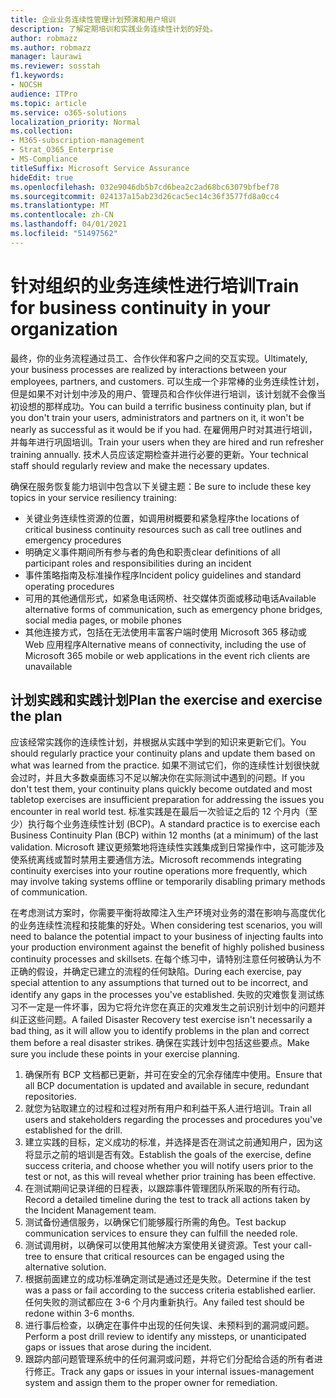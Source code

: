 ```yaml
---
title: 企业业务连续性管理计划预演和用户培训
description: 了解定期培训和实践业务连续性计划的好处。
author: robmazz
ms.author: robmazz
manager: laurawi
ms.reviewer: sosstah
f1.keywords:
- NOCSH
audience: ITPro
ms.topic: article
ms.service: o365-solutions
localization_priority: Normal
ms.collection:
- M365-subscription-management
- Strat_O365_Enterprise
- MS-Compliance
titleSuffix: Microsoft Service Assurance
hideEdit: true
ms.openlocfilehash: 032e9046db5b7cd6bea2c2ad68bc63079bfbef78
ms.sourcegitcommit: 024137a15ab23d26cac5ec14c36f3577fd8a0cc4
ms.translationtype: MT
ms.contentlocale: zh-CN
ms.lasthandoff: 04/01/2021
ms.locfileid: "51497562"
---
```

# <a name="train-for-business-continuity-in-your-organization"></a><span data-ttu-id="5a1cd-103">针对组织的业务连续性进行培训</span><span class="sxs-lookup"><span data-stu-id="5a1cd-103">Train for business continuity in your organization</span></span>

<span data-ttu-id="5a1cd-104">最终，你的业务流程通过员工、合作伙伴和客户之间的交互实现。</span><span class="sxs-lookup"><span data-stu-id="5a1cd-104">Ultimately, your business processes are realized by interactions between your employees, partners, and customers.</span></span> <span data-ttu-id="5a1cd-105">可以生成一个非常棒的业务连续性计划，但是如果不对计划中涉及的用户、管理员和合作伙伴进行培训，该计划就不会像当初设想的那样成功。</span><span class="sxs-lookup"><span data-stu-id="5a1cd-105">You can build a terrific business continuity plan, but if you don't train your users, administrators and partners on it, it won't be nearly as successful as it would be if you had.</span></span> <span data-ttu-id="5a1cd-106">在雇佣用户时对其进行培训，并每年进行巩固培训。</span><span class="sxs-lookup"><span data-stu-id="5a1cd-106">Train your users when they are hired and run refresher training annually.</span></span> <span data-ttu-id="5a1cd-107">技术人员应该定期检查并进行必要的更新。</span><span class="sxs-lookup"><span data-stu-id="5a1cd-107">Your technical staff should regularly review and make the necessary updates.</span></span>

<span data-ttu-id="5a1cd-108">确保在服务恢复能力培训中包含以下关键主题：</span><span class="sxs-lookup"><span data-stu-id="5a1cd-108">Be sure to include these key topics in your service resiliency training:</span></span>

- <span data-ttu-id="5a1cd-109">关键业务连续性资源的位置，如调用树概要和紧急程序</span><span class="sxs-lookup"><span data-stu-id="5a1cd-109">the locations of critical business continuity resources such as call tree outlines and emergency procedures</span></span>
- <span data-ttu-id="5a1cd-110">明确定义事件期间所有参与者的角色和职责</span><span class="sxs-lookup"><span data-stu-id="5a1cd-110">clear definitions of all participant roles and responsibilities during an incident</span></span>
- <span data-ttu-id="5a1cd-111">事件策略指南及标准操作程序</span><span class="sxs-lookup"><span data-stu-id="5a1cd-111">Incident policy guidelines and standard operating procedures</span></span>
- <span data-ttu-id="5a1cd-112">可用的其他通信形式，如紧急电话网桥、社交媒体页面或移动电话</span><span class="sxs-lookup"><span data-stu-id="5a1cd-112">Available alternative forms of communication, such as emergency phone bridges, social media pages, or mobile phones</span></span>
- <span data-ttu-id="5a1cd-113">其他连接方式，包括在无法使用丰富客户端时使用 Microsoft 365 移动或 Web 应用程序</span><span class="sxs-lookup"><span data-stu-id="5a1cd-113">Alternative means of connectivity, including the use of Microsoft 365 mobile or web applications in the event rich clients are unavailable</span></span>

## <a name="plan-the-exercise-and-exercise-the-plan"></a><span data-ttu-id="5a1cd-114">计划实践和实践计划</span><span class="sxs-lookup"><span data-stu-id="5a1cd-114">Plan the exercise and exercise the plan</span></span>

<span data-ttu-id="5a1cd-115">应该经常实践你的连续性计划，并根据从实践中学到的知识来更新它们。</span><span class="sxs-lookup"><span data-stu-id="5a1cd-115">You should regularly practice your continuity plans and update them based on what was learned from the practice.</span></span> <span data-ttu-id="5a1cd-116">如果不测试它们，你的连续性计划很快就会过时，并且大多数桌面练习不足以解决你在实际测试中遇到的问题。</span><span class="sxs-lookup"><span data-stu-id="5a1cd-116">If you don't test them, your continuity plans quickly become outdated and most tabletop exercises are insufficient preparation for addressing the issues you encounter in real world test.</span></span> <span data-ttu-id="5a1cd-117">标准实践是在最后一次验证之后的 12 个月内（至少）执行每个业务连续性计划 (BCP)。</span><span class="sxs-lookup"><span data-stu-id="5a1cd-117">A standard practice is to exercise each Business Continuity Plan (BCP) within 12 months (at a minimum) of the last validation.</span></span> <span data-ttu-id="5a1cd-118">Microsoft 建议更频繁地将连续性实践集成到日常操作中，这可能涉及使系统离线或暂时禁用主要通信方法。</span><span class="sxs-lookup"><span data-stu-id="5a1cd-118">Microsoft recommends integrating continuity exercises into your routine operations more frequently, which may involve taking systems offline or temporarily disabling primary methods of communication.</span></span>  

<span data-ttu-id="5a1cd-119">在考虑测试方案时，你需要平衡将故障注入生产环境对业务的潜在影响与高度优化的业务连续性流程和技能集的好处。</span><span class="sxs-lookup"><span data-stu-id="5a1cd-119">When considering test scenarios, you will need to balance the potential impact to your business of injecting faults into your production environment against the benefit of highly polished business continuity processes and skillsets.</span></span>
<span data-ttu-id="5a1cd-120">在每个练习中，请特别注意任何被确认为不正确的假设，并确定已建立的流程的任何缺陷。</span><span class="sxs-lookup"><span data-stu-id="5a1cd-120">During each exercise, pay special attention to any assumptions that turned out to be incorrect, and identify any gaps in the processes you've established.</span></span> <span data-ttu-id="5a1cd-121">失败的灾难恢复测试练习不一定是一件坏事，因为它将允许您在真正的灾难发生之前识别计划中的问题并纠正这些问题。</span><span class="sxs-lookup"><span data-stu-id="5a1cd-121">A failed Disaster Recovery test exercise isn't necessarily a bad thing, as it will allow you to identify problems in the plan and correct them before a real disaster strikes.</span></span> <span data-ttu-id="5a1cd-122">确保在实践计划中包括这些要点。</span><span class="sxs-lookup"><span data-stu-id="5a1cd-122">Make sure you include these points in your exercise planning.</span></span>

1. <span data-ttu-id="5a1cd-123">确保所有 BCP 文档都已更新，并可在安全的冗余存储库中使用。</span><span class="sxs-lookup"><span data-stu-id="5a1cd-123">Ensure that all BCP documentation is updated and available in secure, redundant repositories.</span></span>
2. <span data-ttu-id="5a1cd-124">就您为钻取建立的过程和过程对所有用户和利益干系人进行培训。</span><span class="sxs-lookup"><span data-stu-id="5a1cd-124">Train all users and stakeholders regarding the processes and procedures you've established for the drill.</span></span>
3. <span data-ttu-id="5a1cd-125">建立实践的目标，定义成功的标准，并选择是否在测试之前通知用户，因为这将显示之前的培训是否有效。</span><span class="sxs-lookup"><span data-stu-id="5a1cd-125">Establish the goals of the exercise, define success criteria, and choose whether you will notify users prior to the test or not, as this will reveal whether prior training has been effective.</span></span>
4. <span data-ttu-id="5a1cd-126">在测试期间记录详细的日程表，以跟踪事件管理团队所采取的所有行动。</span><span class="sxs-lookup"><span data-stu-id="5a1cd-126">Record a detailed timeline during the test to track all actions taken by the Incident Management team.</span></span>
5. <span data-ttu-id="5a1cd-127">测试备份通信服务，以确保它们能够履行所需的角色。</span><span class="sxs-lookup"><span data-stu-id="5a1cd-127">Test backup communication services to ensure they can fulfill the needed role.</span></span>
6. <span data-ttu-id="5a1cd-128">测试调用树，以确保可以使用其他解决方案使用关键资源。</span><span class="sxs-lookup"><span data-stu-id="5a1cd-128">Test your call-tree to ensure that critical resources can be engaged using the alternative solution.</span></span>
7. <span data-ttu-id="5a1cd-129">根据前面建立的成功标准确定测试是通过还是失败。</span><span class="sxs-lookup"><span data-stu-id="5a1cd-129">Determine if the test was a pass or fail according to the success criteria established earlier.</span></span> <span data-ttu-id="5a1cd-130">任何失败的测试都应在 3-6 个月内重新执行。</span><span class="sxs-lookup"><span data-stu-id="5a1cd-130">Any failed test should be redone within 3-6 months.</span></span>
8. <span data-ttu-id="5a1cd-131">进行事后检查，以确定在事件中出现的任何失误、未预料到的漏洞或问题。</span><span class="sxs-lookup"><span data-stu-id="5a1cd-131">Perform a post drill review to identify any missteps, or unanticipated gaps or issues that arose during the incident.</span></span>
9. <span data-ttu-id="5a1cd-132">跟踪内部问题管理系统中的任何漏洞或问题，并将它们分配给合适的所有者进行修正。</span><span class="sxs-lookup"><span data-stu-id="5a1cd-132">Track any gaps or issues in your internal issues-management system and assign them to the proper owner for remediation.</span></span>
